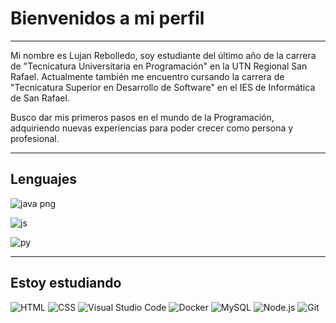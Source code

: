 # Bienvenidos a mi perfil
---------------------------------------------------------------------------------------------------------------------------------------------------------
Mi nombre es Lujan Rebolledo, soy estudiante del último año de la carrera de "Tecnicatura Universitaria en Programación" 
en la UTN Regional San Rafael. Actualmente también me encuentro cursando la carrera de "Tecnicatura Superior en Desarrollo de Software" en
el IES de Informática de San Rafael.

Busco dar mis primeros pasos en el mundo de la Programación, adquiriendo nuevas experiencias para poder crecer como persona y profesional.

---------------------------------------------------------------------------------------------------------------------------------------------------------
## Lenguajes

![java png](https://github.com/lurebolledo/lurebolledo/assets/112673733/9a29754d-b201-4bfb-a4ae-c611feb45647)

![js](https://github.com/lurebolledo/lurebolledo/assets/112673733/609c37d0-d4f0-44d4-b272-82c3161499c3)

![py](https://github.com/lurebolledo/lurebolledo/assets/112673733/89081d08-e114-483b-b495-d3e9bbdfd8ad)


----------------------------------------------------------------------------------------------------------------------------------------------------------
## Estoy estudiando
![HTML](https://img.shields.io/badge/-HTML-E34F26?style=plastic&logo=html5&logoColor=white)
![CSS](https://img.shields.io/badge/-CSS-1572B6?style=plastic&logo=css3&logoColor=white)
![Visual Studio Code](https://img.shields.io/badge/-Visual%20Studio%20Code-007ACC?style=plastic&logo=visual-studio-code&logoColor=white)
![Docker](https://img.shields.io/badge/-Docker-2496ED?style=plastic&logo=docker&logoColor=white)
![MySQL](https://img.shields.io/badge/-MySQL-4479A1?style=plastic&logo=mysql&logoColor=white)
![Node.js](https://img.shields.io/badge/-Node.js-339933?style=plastic&logo=node.js&logoColor=white)
![Git](https://img.shields.io/badge/-Git-F05032?style=plastic&logo=git&logoColor=white)


